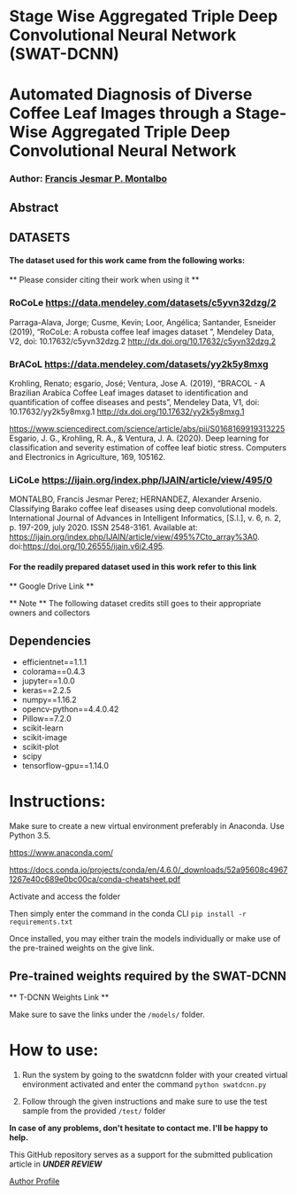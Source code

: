 # Stage Wise Aggregated Triple Deep Convolutional Neural Network (SWAT-DCNN)

# Automated Diagnosis of Diverse Coffee Leaf Images through a Stage-Wise Aggregated Triple Deep Convolutional Neural Network

### Author: [Francis Jesmar P. Montalbo](https://francismontalbo.github.io) 

## Abstract




## DATASETS

#### The dataset used for this work came from the following works:
** Please consider citing their work when using it ** 

### RoCoLe https://data.mendeley.com/datasets/c5yvn32dzg/2
Parraga-Alava, Jorge; Cusme, Kevin; Loor, Angélica; Santander, Esneider (2019), 
“RoCoLe: A robusta coffee leaf images dataset ”, 
Mendeley Data, V2, doi: 10.17632/c5yvn32dzg.2
http://dx.doi.org/10.17632/c5yvn32dzg.2

### BrACoL https://data.mendeley.com/datasets/yy2k5y8mxg
Krohling, Renato; esgario, José; Ventura, Jose A. (2019),
“BRACOL - A Brazilian Arabica Coffee Leaf images dataset to identification and quantification of coffee diseases and pests”, 
Mendeley Data, V1, doi: 10.17632/yy2k5y8mxg.1
http://dx.doi.org/10.17632/yy2k5y8mxg.1

https://www.sciencedirect.com/science/article/abs/pii/S0168169919313225
Esgario, J. G., Krohling, R. A., & Ventura, J. A. (2020). 
Deep learning for classification and severity estimation of coffee leaf biotic stress. 
Computers and Electronics in Agriculture, 169, 105162.


### LiCoLe https://ijain.org/index.php/IJAIN/article/view/495/0
MONTALBO, Francis Jesmar Perez; HERNANDEZ, Alexander Arsenio. 
Classifying Barako coffee leaf diseases using deep convolutional models. 
International Journal of Advances in Intelligent Informatics, 
[S.l.], v. 6, n. 2, p. 197-209, july 2020. ISSN 2548-3161. 
Available at: <https://ijain.org/index.php/IJAIN/article/view/495%7Cto_array%3A0>. 
doi:https://doi.org/10.26555/ijain.v6i2.495.

#### For the readily prepared dataset used in this work refer to this link
** Google Drive Link **

** Note ** The following dataset credits still goes to their appropriate owners and collectors

## Dependencies
- efficientnet==1.1.1
- colorama==0.4.3
- jupyter==1.0.0
- keras==2.2.5
- numpy==1.16.2
- opencv-python==4.4.0.42
- Pillow==7.2.0
- scikit-learn
- scikit-image
- scikit-plot
- scipy
- tensorflow-gpu==1.14.0

# Instructions:

Make sure to create a new virtual environment preferably in Anaconda. Use Python 3.5.

https://www.anaconda.com/

https://docs.conda.io/projects/conda/en/4.6.0/_downloads/52a95608c49671267e40c689e0bc00ca/conda-cheatsheet.pdf

Activate and access the folder

Then simply enter the command in the conda CLI `pip install -r requirements.txt`

Once installed, you may either train the models individually or make use of the pre-trained weights on the give link.

## Pre-trained weights required by the SWAT-DCNN

** T-DCNN Weights Link **

Make sure to save the links under the `/models/` folder.

# How to use:

1. Run the system by going to the swatdcnn folder with your created virtual environment activated and enter the command `python swatdcnn.py`

2. Follow through the given instructions and make sure to use the test sample from the provided `/test/` folder

**In case of any problems, don't hesitate to contact me. I'll be happy to help.**

This GitHub repository serves as a support for the submitted publication article in **_UNDER REVIEW_**

[Author Profile](https://scholar.google.com/citations?user=PV8dJDkAAAAJ&hl=en&oi=ao)




